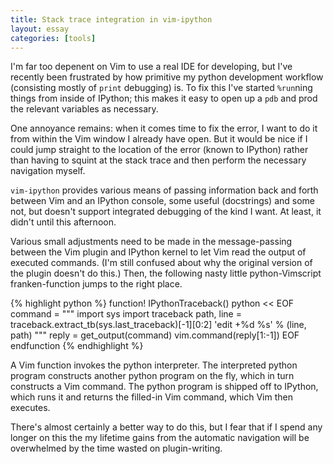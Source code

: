 ```yaml
---
title: Stack trace integration in vim-ipython
layout: essay
categories: [tools]
---
```


I'm far too depenent on Vim to use a real IDE for developing, but I've recently
been frustrated by how primitive my python development workflow (consisting
mostly of `print` debugging) is. To fix this I've started `%run`ning things from
inside of IPython; this makes it easy to open up a `pdb` and prod the relevant
variables as necessary.

One annoyance remains: when it comes time to fix the error, I want to do it from
within the Vim window I already have open. But it would be nice if I could jump
straight to the location of the error (known to IPython) rather than having to
squint at the stack trace and then perform the necessary navigation myself.

`vim-ipython` provides various means of passing information back and forth
between Vim and an IPython console, some useful (docstrings) and some not, but
doesn't support integrated debugging of the kind I want. At least, it didn't
until this afternoon.

Various small adjustments need to be made in the message-passing between the Vim
plugin and IPython kernel to let Vim read the output of executed commands. (I'm
still confused about why the original version of the plugin doesn't do this.)
Then, the following nasty little python-Vimscript franken-function jumps to the
right place.

{% highlight python %}
function! IPythonTraceback()
python << EOF
command = """
import sys
import traceback
path, line = traceback.extract_tb(sys.last_traceback)[-1][0:2]
'edit +%d %s' % (line, path)
"""
reply = get_output(command)
vim.command(reply[1:-1])
EOF
endfunction
{% endhighlight %}

A Vim function invokes the python interpreter. The interpreted python program
constructs another python program on the fly, which in turn constructs a Vim
command. The python program is shipped off to IPython, which runs it and returns
the filled-in Vim command, which Vim then executes.

There's almost certainly a better way to do this, but I fear that if I spend any
longer on this the my lifetime gains from the automatic navigation will be
overwhelmed by the time wasted on plugin-writing.
